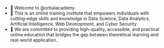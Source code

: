 - 👋 Welcome to @orbalacademy.
- 👀 This is an online training institute that empowers individuals with cutting-edge skills and knowledge in Data Science, Data Analytics, Artificial Intelligence, Web Development, and Cyber Security.
- 🌱 We are committed to providing high-quality, accessible, and practical online education that bridges the gap between theoretical learning and real-world application..

<!---
orbalacademy/orbalacademy is a ✨ special ✨ repository because its `README.md` (this file) appears on your GitHub profile.
You can click the Preview link to take a look at your changes.
--->
